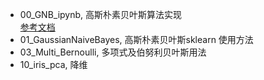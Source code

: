 - 00_GNB_ipynb, 高斯朴素贝叶斯算法实现     
    [参考文档](https://zhuanlan.zhihu.com/p/26262151)
- 01_GaussianNaiveBayes, 高斯朴素贝叶斯sklearn 使用方法
- 03_Multi_Bernoulli, 多项式及伯努利贝叶斯用法
- 10_iris_pca, 降维
